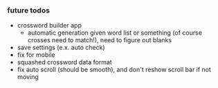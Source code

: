 ### future todos
- crossword builder app
  - automatic generation given word list or something (of course crosses need to match!), need to figure out blanks
- save settings (e.x. auto check)
- fix for mobile
- squashed crossword data format
- fix auto scroll (should be smooth), and don't reshow scroll bar if not moving